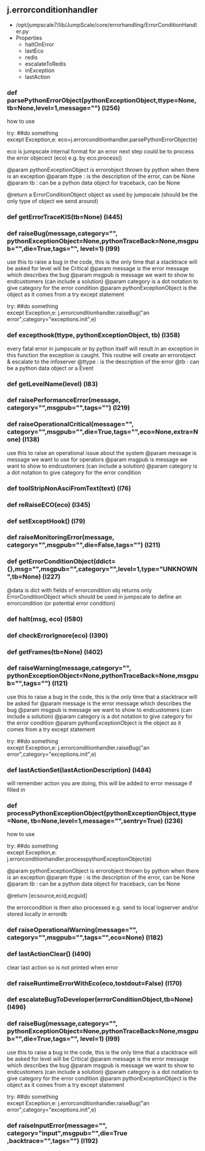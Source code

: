 ## j.errorconditionhandler

- /opt/jumpscale7/lib/JumpScale/core/errorhandling/ErrorConditionHandler.py
- Properties
    - haltOnError
    - lastEco
    - redis
    - escalateToRedis
    - inException
    - lastAction

### def parsePythonErrorObject(pythonExceptionObject,ttype=None, tb=None,level=1,message="") (l256)

how to use

try:
    ##do something            
except Exception,e:
    eco=j.errorconditionhandler.parsePythonErrorObject(e)

eco is jumpscale internal format for an error 
next step could be to process the error objecect (eco) e.g. by eco.process()
    
@param pythonExceptionObject is errorobject thrown by python when there is an exception
@param ttype : is the description of the error, can be None
@param tb : can be a python data object for traceback, can be None

@return a ErrorConditionObject object as used by jumpscale (should be the only type of object we send around)

### def getErrorTraceKIS(tb=None) (l445)

### def raiseBug(message,category="", pythonExceptionObject=None,pythonTraceBack=None,msgpub="",die=True,tags="", level=1) (l99)

use this to raise a bug in the code, this is the only time that a stacktrace will be asked for
level will be Critical
@param message is the error message which describes the bug
@param msgpub is message we want to show to endcustomers (can include a solution)
@param category is a dot notation to give category for the error condition
@param pythonExceptionObject is the object as it comes from a try except statement

try:
    ##do something            
except Exception,e:
    j.errorconditionhandler.raiseBug("an error",category="exceptions.init",e)

### def excepthook(ttype, pythonExceptionObject, tb) (l358)

every fatal error in jumpscale or by python itself will result in an exception
in this function the exception is caught.
This routine will create an errorobject & escalate to the infoserver
@ttype : is the description of the error
@tb : can be a python data object or a Event

### def getLevelName(level) (l83)

### def raisePerformanceError(message, category="",msgpub="",tags="") (l219)

### def raiseOperationalCritical(message="", category="",msgpub="",die=True,tags="",eco=None,extra=None) (l138)

use this to raise an operational issue about the system
@param message is message we want to use for operators
@param msgpub is message we want to show to endcustomers (can include a solution)
@param category is a dot notation to give category for the error condition

### def toolStripNonAsciFromText(text) (l76)

### def reRaiseECO(eco) (l345)

### def setExceptHook() (l79)

### def raiseMonitoringError(message, category="",msgpub="",die=False,tags="") (l211)

### def getErrorConditionObject(ddict=\{\},msg="",msgpub="",category="",level=1,type="UNKNOWN",tb=None) (l227)

@data is dict with fields of errorcondition obj
returns only ErrorConditionObject which should be used in jumpscale to define an errorcondition (or potential error condition)

### def halt(msg, eco) (l580)

### def checkErrorIgnore(eco) (l390)

### def getFrames(tb=None) (l402)

### def raiseWarning(message,category="", pythonExceptionObject=None,pythonTraceBack=None,msgpub="",tags="") (l121)

use this to raise a bug in the code, this is the only time that a stacktrace will be asked for
@param message is the error message which describes the bug
@param msgpub is message we want to show to endcustomers (can include a solution)
@param category is a dot notation to give category for the error condition
@param pythonExceptionObject is the object as it comes from a try except statement

try:
    ##do something            
except Exception,e:
    j.errorconditionhandler.raiseBug("an error",category="exceptions.init",e)

### def lastActionSet(lastActionDescription) (l484)

will remember action you are doing, this will be added to error message if filled in

### def processPythonExceptionObject(pythonExceptionObject,ttype=None, tb=None,level=1,message="",sentry=True) (l236)

how to use

try:
    ##do something            
except Exception,e:
    j.errorconditionhandler.processpythonExceptionObject(e)
    
@param pythonExceptionObject is errorobject thrown by python when there is an exception
@param ttype : is the description of the error, can be None
@param tb : can be a python data object for traceback, can be None

@return [ecsource,ecid,ecguid]

the errorcondition is then also processed e.g. send to local logserver and/or stored locally in errordb

### def raiseOperationalWarning(message="", category="",msgpub="",tags="",eco=None) (l182)

### def lastActionClear() (l490)

clear last action so is not printed when error

### def raiseRuntimeErrorWithEco(eco,tostdout=False) (l170)

### def escalateBugToDeveloper(errorConditionObject,tb=None) (l496)

### def raiseBug(message,category="", pythonExceptionObject=None,pythonTraceBack=None,msgpub="",die=True,tags="", level=1) (l99)

use this to raise a bug in the code, this is the only time that a stacktrace will be asked for
level will be Critical
@param message is the error message which describes the bug
@param msgpub is message we want to show to endcustomers (can include a solution)
@param category is a dot notation to give category for the error condition
@param pythonExceptionObject is the object as it comes from a try except statement

try:
    ##do something            
except Exception,e:
    j.errorconditionhandler.raiseBug("an error",category="exceptions.init",e)

### def raiseInputError(message="", category="input",msgpub="",die=True ,backtrace="",tags="") (l192)

